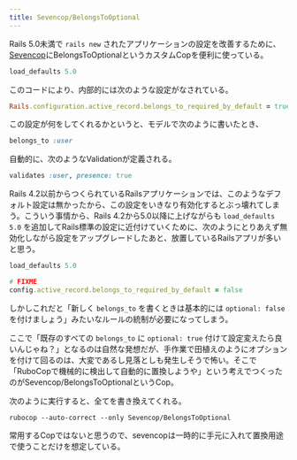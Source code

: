 ```yaml
---
title: Sevencop/BelongsToOptional
---
```


Rails 5.0未満で `rails new` されたアプリケーションの設定を改善するために、[Sevencop](https://github.com/r7kamura/sevencop)にBelongsToOptionalというカスタムCopを便利に使っている。

```ruby
load_defaults 5.0
```

このコードにより、内部的には次のような設定がなされている。

```ruby
Rails.configuration.active_record.belongs_to_required_by_default = true
```

この設定が何をしてくれるかというと、モデルで次のように書いたとき、

```ruby
belongs_to :user
```

自動的に、次のようなValidationが定義される。

```ruby
validates :user, presence: true
```

Rails 4.2以前からつくられているRailsアプリケーションでは、このようなデフォルト設定は無かったから、この設定をいきなり有効化するとぶっ壊れてしまう。こういう事情から、Rails 4.2から5.0以降に上げながらも `load_defaults 5.0` を追加してRails標準の設定に近付けていくために、次のようにとりあえず無効化しながら設定をアップグレードしたあと、放置しているRailsアプリが多いと思う。

```ruby
load_defaults 5.0

# FIXME
config.active_record.belongs_to_required_by_default = false
```

しかしこれだと「新しく `belongs_to` を書くときは基本的には `optional: false` を付けましょう」みたいなルールの統制が必要になってしまう。

ここで「既存のすべての `belongs_to` に `optional: true` 付けて設定変えたら良いんじゃね？」となるのは自然な発想だが、手作業で田植えのようにオプションを付けて回るのは、大変であるし見落としも発生しそうで怖い。そこで「RuboCopで機械的に検出して自動的に置換しようや」という考えでつくったのがSevencop/BelongsToOptionalというCop。

次のように実行すると、全てを書き換えてくれる。

```
rubocop --auto-correct --only Sevencop/BelongsToOptional
```

常用するCopではないと思うので、sevencopは一時的に手元に入れて置換用途で使うことだけを想定している。
